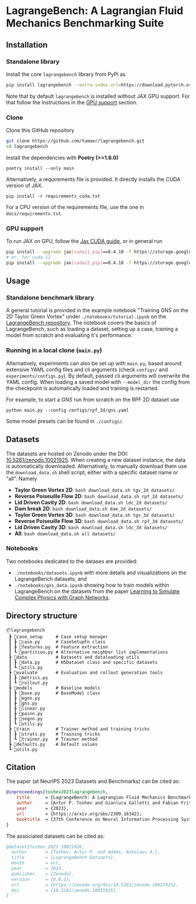 # LagrangeBench: A Lagrangian Fluid Mechanics Benchmarking Suite

## Installation
### Standalone library
Install the core `lagrangebench` library from PyPi as
```bash
pip install lagrangebench --extra-index-url=https://download.pytorch.org/whl/cpu
```

Note that by default `lagrangebench` is installed without JAX GPU support. For that follow the instructions in the [GPU support](#gpu-support) section.

### Clone
Clone this GitHub repository
```bash
git clone https://github.com/tumaer/lagrangebench.git
cd lagrangebench
```

Install the dependencies with __Poetry (>=1.6.0)__
```
poetry install --only main
```

Alternatively, a requirements file is provided. It directly installs the CUDA version of JAX.
```
pip install -r requirements_cuda.txt
```
For a CPU version of the requirements file, use the one in `docs/requirements.txt`.

### GPU support
To run JAX on GPU, follow the [Jax CUDA guide](https://github.com/google/jax#pip-installation-gpu-cuda-installed-via-pip-easier), or in general run
```bash
pip install --upgrade jax[cuda11_pip]==0.4.18 -f https://storage.googleapis.com/jax-releases/jax_cuda_releases.html
# or, for cuda 12
pip install --upgrade jax[cuda12_pip]==0.4.18 -f https://storage.googleapis.com/jax-releases/jax_cuda_releases.html
```

## Usage
### Standalone benchmark library
A general tutorial is provided in the example notebook "Training GNS on the 2D Taylor Green Vortex" under `./notebooks/tutorial.ipynb` on the [LagrangeBench repository](https://github.com/tumaer/lagrangebench). The notebook covers the basics of LagrangeBench, such as loading a dataset, setting up a case, training a model from scratch and evaluating it's performance.

### Running in a local clone (`main.py`)
Alternatively, experiments can also be set up with `main.py`, based around extensive YAML config files and cli arguments (check `configs/` and `experiments/configs.py`). By default, passed cli arguments will overwrite the YAML config. When loading a saved model with `--model_dir` the config from the checkpoint is automatically loaded and training is restarted.

For example, to start a _GNS_ run from scratch on the RPF 2D dataset use
```
python main.py --config configs/rpf_2d/gns.yaml
```

Some model presets can be found in `./configs/`.


## Datasets
The datasets are hosted on Zenodo under the DOI: [10.5281/zenodo.10021925](https://zenodo.org/doi/10.5281/zenodo.10021925). When creating a new dataset instance, the data is automatically downloaded. Alternatively, to manually download them use the `download_data.sh` shell script, either with a specific dataset name or "all". Namely
- __Taylor Green Vortex 2D__: `bash download_data.sh tgv_2d datasets/`
- __Reverse Poiseuille Flow 2D__: `bash download_data.sh rpf_2d datasets/`
- __Lid Driven Cavity 2D__: `bash download_data.sh ldc_2d datasets/`
- __Dam break 2D__: `bash download_data.sh dam_2d datasets/`
- __Taylor Green Vortex 3D__: `bash download_data.sh tgv_3d datasets/`
- __Reverse Poiseuille Flow 3D__: `bash download_data.sh rpf_3d datasets/`
- __Lid Driven Cavity 3D__: `bash download_data.sh ldc_3d datasets/`
- __All__: `bash download_data.sh all datasets/`


### Notebooks

Two notebooks dedicated to the datases are provided:
- `./notebooks/datasets.ipynb` with more details and visualizations on the LagrangeBench datasets, and
- `./notebooks/gns_data.ipynb` showing how to train models within LagrangeBench on the datasets from the paper [Learning to Simulate Complex Physics with Graph Networks](https://arxiv.org/abs/2002.09405).

## Directory structure
```
📦lagrangebench
 ┣ 📂case_setup     # Case setup manager
 ┃ ┣ 📜case.py      # CaseSetupFn class
 ┃ ┣ 📜features.py  # Feature extraction
 ┃ ┗ 📜partition.py # Alternative neighbor list implementations
 ┣ 📂data           # Datasets and dataloading utils
 ┃ ┣ 📜data.py      # H5Dataset class and specific datasets
 ┃ ┗ 📜utils.py
 ┣ 📂evaluate       # Evaluation and rollout generation tools
 ┃ ┣ 📜metrics.py
 ┃ ┗ 📜rollout.py
 ┣ 📂models         # Baseline models
 ┃ ┣ 📜base.py      # BaseModel class
 ┃ ┣ 📜egnn.py
 ┃ ┣ 📜gns.py
 ┃ ┣ 📜linear.py
 ┃ ┣ 📜painn.py
 ┃ ┣ 📜segnn.py
 ┃ ┗ 📜utils.py
 ┣ 📂train          # Trainer method and training tricks
 ┃ ┣ 📜strats.py    # Training tricks
 ┃ ┗ 📜trainer.py   # Trainer method
 ┣ 📜defaults.py    # Default values
 ┗ 📜utils.py
```


## Citation
The paper (at NeurIPS 2023 Datasets and Benchmarks) can be cited as:
```bibtex
@inproceedings{toshev2023lagrangebench,
    title      = {LagrangeBench: A Lagrangian Fluid Mechanics Benchmarking Suite},
    author     = {Artur P. Toshev and Gianluca Galletti and Fabian Fritz and Stefan Adami and Nikolaus A. Adams},
    year       = {2023},
    url        = {https://arxiv.org/abs/2309.16342},
    booktitle  = {37th Conference on Neural Information Processing Systems (NeurIPS 2023) Track on Datasets and Benchmarks},
}
```

The associated datasets can be cited as:
```bibtex
@dataset{toshev_2023_10021926,
  author       = {Toshev, Artur P. and Adams, Nikolaus A.},
  title        = {LagrangeBench Datasets},
  month        = oct,
  year         = 2023,
  publisher    = {Zenodo},
  version      = {0.0.1},
  url          = {https://zenodo.org/doi/10.5281/zenodo.10021925},
  doi          = {10.5281/zenodo.10021925},
}```
